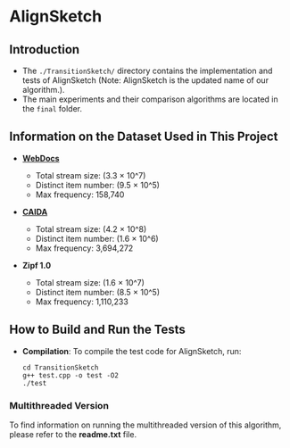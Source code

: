 # AlignSketch

## Introduction
- The `./TransitionSketch/` directory contains the implementation and tests of AlignSketch (Note: AlignSketch is the updated name of our algorithm.).
- The main experiments and their comparison algorithms are located in the `final` folder.

## Information on the Dataset Used in This Project
- **[WebDocs](http://fimi.uantwerpen.be/data/)**
  - Total stream size: \(3.3 × 10^7\) 
  - Distinct item number: \(9.5 × 10^5\)
  - Max frequency: 158,740

- **[CAIDA](https://www.caida.org/catalog/datasets/passive_dataset/)**
  - Total stream size: \(4.2 × 10^8\)
  - Distinct item number: \(1.6 × 10^6\)
  - Max frequency: 3,694,272

- **Zipf 1.0**
  - Total stream size: \(1.6 × 10^7\)
  - Distinct item number: \(8.5 × 10^5\)
  - Max frequency: 1,110,233

## How to Build and Run the Tests

- **Compilation**: To compile the test code for AlignSketch, run:

  ```shell
  cd TransitionSketch
  g++ test.cpp -o test -O2
  ./test
  ```

### Multithreaded Version
To find information on running the multithreaded version of this algorithm, please refer to the **readme.txt** file.



